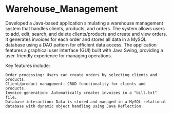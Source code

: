 # Warehouse_Management

Developed a Java-based application simulating a warehouse management system that handles clients, products, and orders. The system allows users to add, edit, search, and delete clients/products and create and view orders. It generates invoices for each order and stores all data in a MySQL database using a DAO pattern for efficient data access. The application features a graphical user interface (GUI) built with Java Swing, providing a user-friendly experience for managing operations.

Key features include:

    Order processing: Users can create orders by selecting clients and products.
    Client/product management: CRUD functionality for clients and products.
    Invoice generation: Automatically creates invoices in a "bill.txt" file.
    Database interaction: Data is stored and managed in a MySQL relational database with dynamic object handling using Java Reflection.
